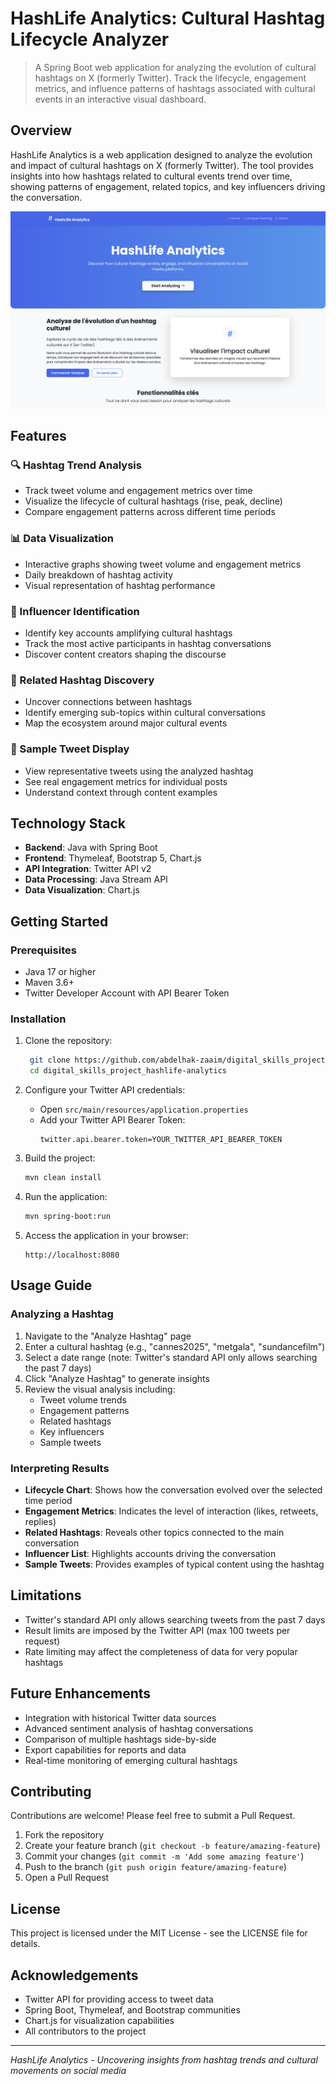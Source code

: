 # HashLife Analytics: Cultural Hashtag Lifecycle Analyzer

> A Spring Boot web application for analyzing the evolution of cultural hashtags on X (formerly Twitter). Track the lifecycle, engagement metrics, and influence patterns of hashtags associated with cultural events in an interactive visual dashboard.

## Overview
HashLife Analytics is a web application designed to analyze the evolution and impact of cultural hashtags on X (formerly Twitter). The tool provides insights into how hashtags related to cultural events trend over time, showing patterns of engagement, related topics, and key influencers driving the conversation.

![HashLife Analytics Screenshot](/screenshot.png)

## Features

### 🔍 Hashtag Trend Analysis
- Track tweet volume and engagement metrics over time
- Visualize the lifecycle of cultural hashtags (rise, peak, decline)
- Compare engagement patterns across different time periods

### 📊 Data Visualization
- Interactive graphs showing tweet volume and engagement metrics
- Daily breakdown of hashtag activity
- Visual representation of hashtag performance

### 👥 Influencer Identification
- Identify key accounts amplifying cultural hashtags
- Track the most active participants in hashtag conversations
- Discover content creators shaping the discourse

### 🔗 Related Hashtag Discovery
- Uncover connections between hashtags
- Identify emerging sub-topics within cultural conversations
- Map the ecosystem around major cultural events

### 📱 Sample Tweet Display
- View representative tweets using the analyzed hashtag
- See real engagement metrics for individual posts
- Understand context through content examples

## Technology Stack

- **Backend**: Java with Spring Boot
- **Frontend**: Thymeleaf, Bootstrap 5, Chart.js
- **API Integration**: Twitter API v2
- **Data Processing**: Java Stream API
- **Data Visualization**: Chart.js

## Getting Started

### Prerequisites
- Java 17 or higher
- Maven 3.6+
- Twitter Developer Account with API Bearer Token

### Installation

1. Clone the repository:
   ```bash
    git clone https://github.com/abdelhak-zaaim/digital_skills_project_hashlife-analytics.git
    cd digital_skills_project_hashlife-analytics
   ```

2. Configure your Twitter API credentials:
   - Open `src/main/resources/application.properties`
   - Add your Twitter API Bearer Token:
     ```properties
     twitter.api.bearer.token=YOUR_TWITTER_API_BEARER_TOKEN
     ```

3. Build the project:
   ```bash
   mvn clean install
   ```

4. Run the application:
   ```bash
   mvn spring-boot:run
   ```

5. Access the application in your browser:
   ```
   http://localhost:8080
   ```

## Usage Guide

### Analyzing a Hashtag

1. Navigate to the "Analyze Hashtag" page
2. Enter a cultural hashtag (e.g., "cannes2025", "metgala", "sundancefilm")
3. Select a date range (note: Twitter's standard API only allows searching the past 7 days)
4. Click "Analyze Hashtag" to generate insights
5. Review the visual analysis including:
   - Tweet volume trends
   - Engagement patterns
   - Related hashtags
   - Key influencers
   - Sample tweets

### Interpreting Results

- **Lifecycle Chart**: Shows how the conversation evolved over the selected time period
- **Engagement Metrics**: Indicates the level of interaction (likes, retweets, replies)
- **Related Hashtags**: Reveals other topics connected to the main conversation
- **Influencer List**: Highlights accounts driving the conversation
- **Sample Tweets**: Provides examples of typical content using the hashtag

## Limitations

- Twitter's standard API only allows searching tweets from the past 7 days
- Result limits are imposed by the Twitter API (max 100 tweets per request)
- Rate limiting may affect the completeness of data for very popular hashtags

## Future Enhancements

- Integration with historical Twitter data sources
- Advanced sentiment analysis of hashtag conversations
- Comparison of multiple hashtags side-by-side
- Export capabilities for reports and data
- Real-time monitoring of emerging cultural hashtags

## Contributing

Contributions are welcome! Please feel free to submit a Pull Request.

1. Fork the repository
2. Create your feature branch (`git checkout -b feature/amazing-feature`)
3. Commit your changes (`git commit -m 'Add some amazing feature'`)
4. Push to the branch (`git push origin feature/amazing-feature`)
5. Open a Pull Request

## License

This project is licensed under the MIT License - see the LICENSE file for details.

## Acknowledgements

- Twitter API for providing access to tweet data
- Spring Boot, Thymeleaf, and Bootstrap communities
- Chart.js for visualization capabilities
- All contributors to the project

---

*HashLife Analytics - Uncovering insights from hashtag trends and cultural movements on social media*
